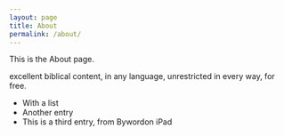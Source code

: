 ```yaml
---
layout: page
title: About
permalink: /about/
---
```


This is the About page.

excellent biblical content, in any language, unrestricted in every way, for free.

* With a list
* Another entry
* This is a third entry, from Bywordon iPad
